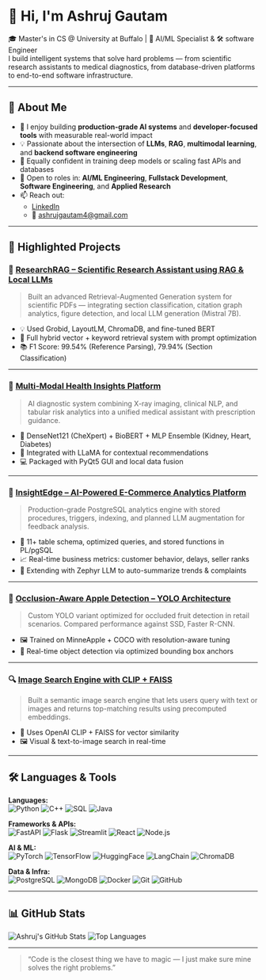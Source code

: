 # 👋 Hi, I'm Ashruj Gautam

🎓 Master's in CS @ University at Buffalo | 🤖 AI/ML Specialist & 🛠️ software Engineer  
I build intelligent systems that solve hard problems — from scientific research assistants to medical diagnostics, from database-driven platforms to end-to-end software infrastructure.

---

## 🧠 About Me

- 🚀 I enjoy building **production-grade AI systems** and **developer-focused tools** with measurable real-world impact
- 💡 Passionate about the intersection of **LLMs**, **RAG**, **multimodal learning**, and **backend software engineering**
- 🧰 Equally confident in training deep models or scaling fast APIs and databases
- 💼 Open to roles in: **AI/ML Engineering**, **Fullstack Development**, **Software Engineering**, and **Applied Research**
- 📫 Reach out:
  - [LinkedIn](https://linkedin.com/in/ashruj-gautam-abb842218)
  - 📧 ashrujgautam4@gmail.com 

---

## 🚀 Highlighted Projects

### 🔬 [ResearchRAG – Scientific Research Assistant using RAG & Local LLMs](https://github.com/Pratheek-Tirunagari-and-Ashruj-Gautam/ResearchRAG-End-to-End-Scientific-Research-Assistant-using-RAG)
> Built an advanced Retrieval-Augmented Generation system for scientific PDFs — integrating section classification, citation graph analytics, figure detection, and local LLM generation (Mistral 7B).

- 💡 Used Grobid, LayoutLM, ChromaDB, and fine-tuned BERT
- 🔗 Full hybrid vector + keyword retrieval system with prompt optimization
- 📚 F1 Score: 99.54% (Reference Parsing), 79.94% (Section Classification)

---

### 🏥 [Multi-Modal Health Insights Platform](https://github.com/Pratheek-Tirunagari-and-Ashruj-Gautam/Multi-Modal-Health-Insights-Platform)
> AI diagnostic system combining X-ray imaging, clinical NLP, and tabular risk analytics into a unified medical assistant with prescription guidance.

- 🩻 DenseNet121 (CheXpert) + BioBERT + MLP Ensemble (Kidney, Heart, Diabetes)
- 🤖 Integrated with LLaMA for contextual recommendations
- 💻 Packaged with PyQt5 GUI and local data fusion

---

### 🧾 [InsightEdge – AI-Powered E-Commerce Analytics Platform](https://github.com/Pratheek-Tirunagari-and-Ashruj-Gautam/InsightEdge-AI-Powered-E-Commerce-Intelligence-Platform)
> Production-grade PostgreSQL analytics engine with stored procedures, triggers, indexing, and planned LLM augmentation for feedback analysis.

- 🧠 11+ table schema, optimized queries, and stored functions in PL/pgSQL
- 📈 Real-time business metrics: customer behavior, delays, seller ranks
- 🧠 Extending with Zephyr LLM to auto-summarize trends & complaints

---

### 🍎 [Occlusion-Aware Apple Detection – YOLO Architecture](https://github.com/Pratheek-Tirunagari-and-Ashruj-Gautam/Occlusion_Aware_Apple_Detection_Using_Custom_YOLO_Architecture)
> Custom YOLO variant optimized for occluded fruit detection in retail scenarios. Compared performance against SSD, Faster R-CNN.

- 🖼️ Trained on MinneApple + COCO with resolution-aware tuning
- 🚀 Real-time object detection via optimized bounding box anchors

---

### 🔍 [Image Search Engine with CLIP + FAISS](https://github.com/shubhrat12/Image-search-engine)
> Built a semantic image search engine that lets users query with text or images and returns top-matching results using precomputed embeddings.

- 🧠 Uses OpenAI CLIP + FAISS for vector similarity
- 🖼️ Visual & text-to-image search in real-time

---

## 🛠️ Languages & Tools

**Languages:**  
![Python](https://img.shields.io/badge/-Python-3776AB?style=flat&logo=python&logoColor=white)
![C++](https://img.shields.io/badge/-C++-00599C?style=flat&logo=cplusplus&logoColor=white)
![SQL](https://img.shields.io/badge/-SQL-003B57?style=flat&logo=postgresql&logoColor=white)
![Java](https://img.shields.io/badge/-Java-007396?style=flat&logo=java&logoColor=white)

**Frameworks & APIs:**  
![FastAPI](https://img.shields.io/badge/-FastAPI-005571?style=flat&logo=fastapi)
![Flask](https://img.shields.io/badge/-Flask-black?style=flat&logo=flask)
![Streamlit](https://img.shields.io/badge/-Streamlit-FF4B4B?style=flat&logo=streamlit)
![React](https://img.shields.io/badge/-React-20232A?style=flat&logo=react)
![Node.js](https://img.shields.io/badge/-Node.js-339933?style=flat&logo=node-dot-js)

**AI & ML:**  
![PyTorch](https://img.shields.io/badge/-PyTorch-EE4C2C?style=flat&logo=pytorch&logoColor=white)
![TensorFlow](https://img.shields.io/badge/-TensorFlow-FF6F00?style=flat&logo=tensorflow)
![HuggingFace](https://img.shields.io/badge/-HuggingFace-FCC624?style=flat&logo=huggingface)
![LangChain](https://img.shields.io/badge/-LangChain-blueviolet?style=flat)
![ChromaDB](https://img.shields.io/badge/-ChromaDB-purple?style=flat)

**Data & Infra:**  
![PostgreSQL](https://img.shields.io/badge/-PostgreSQL-336791?style=flat&logo=postgresql)
![MongoDB](https://img.shields.io/badge/-MongoDB-47A248?style=flat&logo=mongodb)
![Docker](https://img.shields.io/badge/-Docker-2496ED?style=flat&logo=docker)
![Git](https://img.shields.io/badge/-Git-F05032?style=flat&logo=git)
![GitHub](https://img.shields.io/badge/-GitHub-181717?style=flat&logo=github)

---

## 📊 GitHub Stats

![Ashruj's GitHub Stats](https://github-readme-stats.vercel.app/api?username=shubhrat12&show_icons=true&theme=github_dark)
![Top Languages](https://github-readme-stats.vercel.app/api/top-langs/?username=shubhrat12&layout=compact&theme=github_dark)

---

> “Code is the closest thing we have to magic — I just make sure mine solves the right problems.”
